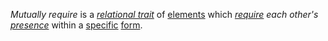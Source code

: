 *Mutually require* is a *[relational trait](https://github.com/gcassel/Modular-Organization-Terminology/blob/master/compound-terms/relational-trait.md)* of [elements](https://github.com/gcassel/Modular-Organization-Terminology/blob/master/terms/element.md) which *[require](https://github.com/gcassel/Modular-Organization-Terminology/blob/master/terms/require.md) each other's [presence](https://github.com/gcassel/Modular-Organization-Terminology/blob/master/terms/presence.md)* within a [specific](https://github.com/gcassel/Modular-Organization-Terminology/blob/master/terms/specific.md) [form](https://github.com/gcassel/Modular-Organization-Terminology/blob/master/terms/form.md).
